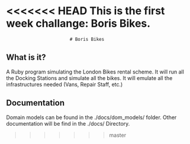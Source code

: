 <<<<<<< HEAD
This is the first week challange: Boris Bikes.
=======
					        # Boris Bikes 

What is it?
-----------

  A Ruby program simulating the London Bikes rental scheme. 
  It will run all the Docking Stations and simulate all the bikes.
  It will emulate all the infrastructures needed (Vans, Repair Staff, etc.)
  
Documentation
-------------

  Domain models can be found in the ./docs/dom_models/ folder. 
  Other documentation will be find in the ./docs/ Directory.
  
  
  
>>>>>>> master

